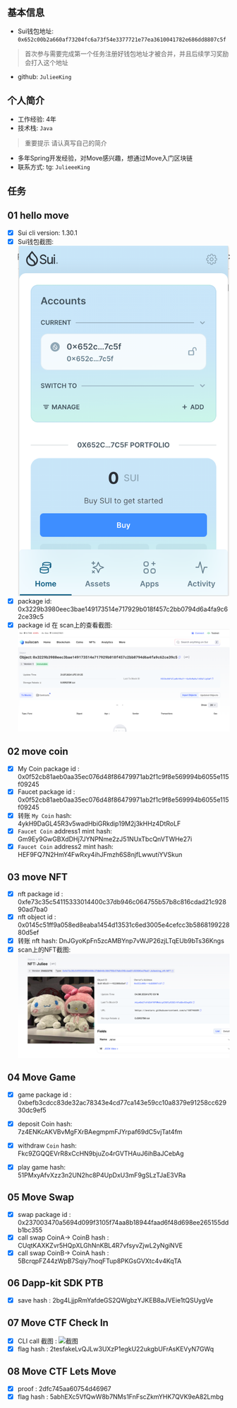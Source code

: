 ## 基本信息
- Sui钱包地址: `0x652c00b2a660af73204fc6a73f54e3377721e77ea3610041782e686dd8807c5f`
> 首次参与需要完成第一个任务注册好钱包地址才被合并，并且后续学习奖励会打入这个地址
- github: `JulieeKing`

## 个人简介
- 工作经验: 4年
- 技术栈: `Java`
> 重要提示 请认真写自己的简介
- 多年Spring开发经验，对Move感兴趣，想通过Move入门区块链
- 联系方式: tg: `JulieeeKing` 

## 任务

##   01 hello move  
- [x] Sui cli version: 1.30.1
- [x] Sui钱包截图: ![Sui钱包截图](./img/qianbao.png)
- [x] package id:  0x3229b3980eec3bae149173514e717929b018f457c2bb0794d6a4fa9c62ce39c5
- [x] package id 在 scan上的查看截图:![Scan截图](./img/paca.png)

##   02 move coin
- [x] My Coin package id : 0x0f52cb81aeb0aa35ec076d48f86479971ab2f1c9f8e569994b6055e115f09245
- [x] Faucet package id : 0x0f52cb81aeb0aa35ec076d48f86479971ab2f1c9f8e569994b6055e115f09245
- [x] 转账 `My Coin` hash: 4ykH9DaGL45R3v5wadHbiGRkdip19M2j3kHHz4DtRoLF
- [x] `Faucet Coin` address1 mint hash: Gm9Ey9GwGBXdDHj7JYNPNme2zJ51NUxTbcQnVTWHe27i
- [x] `Faucet Coin` address2 mint hash: HEF9FQ7N2HmY4FwRxy4ihJFmzh6S8njfLwwutiYVSkun

##   03 move NFT
- [x] nft package id : 0xfe73c35c54115333014400c37db946c064755b57b8c816cdad21c92890ad7ba0
- [x] nft object id : 0x0145c51ff9a058ed8eaba1454d13531c6ed3005e4cefcc3b586819922880d5ef
- [x] 转账 nft  hash:  DnJGyoKpFn5zcAMBYnp7vWJP26zjLTqEUb9bTs36Kngs
- [x] scan上的NFT截图:![Scan截图](./img/nft.png)

##   04 Move Game
- [x] game package id : 0xbefb3cdcc83de32ac78343e4cd77ca143e59cc10a8379e91258cc62930dc9ef5
- [x] deposit Coin hash: 7z4ENKcAKVBvMgFXrBAegmpmFJYrpaf69dC5vjTat4fm
- [x] withdraw `Coin` hash:  Fkc9ZGQQEVrR8xCcHN9bjuZo4rGVTHAuJ6ihBaJCebAg
- [x] play game hash: 51PMxyAfvXzz3n2UN2hc8P4UpDxU3mF9gSLzTJaE3VRa


##   05 Move Swap
- [x] swap package id : 0x237003470a5694d099f3105f74aa8b18944faad6f48d698ee265155ddb1bc355
- [x] call swap CoinA-> CoinB  hash : CUqtKAXKZvr5HQpXLGhNnKBL4R7vfsyvZjwL2yNgiNVE
- [x] call swap CoinB-> CoinA  hash : 5BcrqpFZ44zWpB7Sqiy7hoqFTup8PKGsGVXtc4v4KqTA

##   06 Dapp-kit SDK PTB
- [x] save hash : 2bg4LjjpRmYafdeGS2QWgbzYJKEB8aJVEie1tQSUygVe

##   07 Move CTF Check In
- [x] CLI call 截图 : ![截图](./img/c)
- [x] flag hash : 2tesfakeLvQJLw3UXzP1egkU22ukgbUFrAsKEVyN7GWq

##   08 Move CTF Lets Move
- [x] proof : 2dfc745aa60754d46967
- [x] flag hash : 5abhEXc5VfQwW8b7NMs1FnFscZkmYHK7QVK9eA82Lmbg
